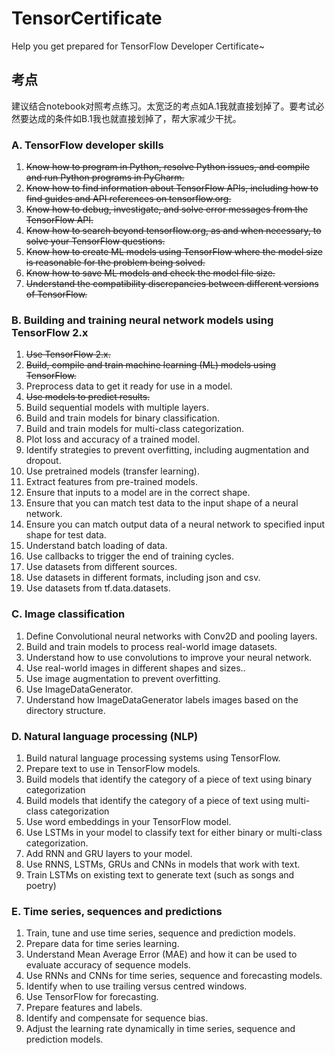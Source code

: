 # TensorCertificate
Help you get prepared for TensorFlow Developer Certificate~

## 考点

建议结合notebook对照考点练习。太宽泛的考点如A.1我就直接划掉了。要考试必然要达成的条件如B.1我也就直接划掉了，帮大家减少干扰。
### A. TensorFlow developer skills

1. ~~Know how to program in Python, resolve Python issues, and compile and run Python programs in PyCharm.~~
1. ~~Know how to find information about TensorFlow APIs, including how to find guides and API references on tensorflow.org.~~
1. ~~Know how to debug, investigate, and solve error messages from the TensorFlow API.~~
1. ~~Know how to search beyond tensorflow.org, as and when necessary, to solve your TensorFlow questions.~~
1. ~~Know how to create ML models using TensorFlow where the model size is reasonable for the problem being solved.~~
1. ~~Know how to save ML models and check the model file size.~~
1. ~~Understand the compatibility discrepancies between different versions of TensorFlow.~~

### B. Building and training neural network models using TensorFlow 2.x

1. ~~Use TensorFlow 2.x.~~
1. ~~Build, compile and train machine learning (ML) models using TensorFlow.~~
1. Preprocess data to get it ready for use in a model.
1. ~~Use models to predict results.~~
1. Build sequential models with multiple layers.
1. Build and train models for binary classification.
1. Build and train models for multi-class categorization.
1. Plot loss and accuracy of a trained model.
1. Identify strategies to prevent overfitting, including augmentation and dropout.
1. Use pretrained models (transfer learning).
1. Extract features from pre-trained models.
1. Ensure that inputs to a model are in the correct shape.
1. Ensure that you can match test data to the input shape of a neural network.
1. Ensure you can match output data of a neural network to specified input shape for test data.
1. Understand batch loading of data.
1. Use callbacks to trigger the end of training cycles.
1. Use datasets from different sources.
1. Use datasets in different formats, including json and csv.
1. Use datasets from tf.data.datasets.

### C. Image classification

1. Define Convolutional neural networks with Conv2D and pooling layers.
1. Build and train models to process real-world image datasets.
1. Understand how to use convolutions to improve your neural network.
1. Use real-world images in different shapes and sizes..
1. Use image augmentation to prevent overfitting.
1. Use ImageDataGenerator.
1. Understand how ImageDataGenerator labels images based on the directory structure.

### D. Natural language processing (NLP)

1. Build natural language processing systems using TensorFlow.
1. Prepare text to use in TensorFlow models.
1. Build models that identify the category of a piece of text using binary categorization
1. Build models that identify the category of a piece of text using multi-class categorization
1. Use word embeddings in your TensorFlow model.
1. Use LSTMs in your model to classify text for either binary or multi-class categorization.
1. Add RNN and GRU layers to your model.
1. Use RNNS, LSTMs, GRUs and CNNs in models that work with text.
1. Train LSTMs on existing text to generate text (such as songs and poetry)

### E. Time series, sequences and predictions

1. Train, tune and use time series, sequence and prediction models.
1. Prepare data for time series learning.
1. Understand Mean Average Error (MAE) and how it can be used to evaluate accuracy of sequence models.
1. Use RNNs and CNNs for time series, sequence and forecasting models.
1. Identify when to use trailing versus centred windows.
1. Use TensorFlow for forecasting.
1. Prepare features and labels.
1. Identify and compensate for sequence bias.
1. Adjust the learning rate dynamically in time series, sequence and prediction models.